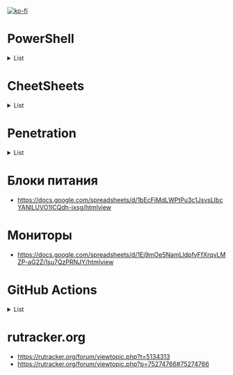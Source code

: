 [![ko-fi](https://www.ko-fi.com/img/githubbutton_sm.svg)](https://ko-fi.com/Q5Q51QUJC)

# PowerShell

<details>
  <summary>List</summary>
  
* <https://4sysops.com/tag/powershell>
* <https://arcanecode.com>
* <https://foxdeploy.com>
* <https://www.gngrninja.com>
* <https://www.itprotoday.com>
* <https://www.madwithpowershell.com>
* <http://www.outsidethebox.ms>
* <https://p0w3rsh3ll.wordpress.com>
* <https://powershellexplained.com>
* <https://vmblog.ru>
* <https://windowsnotes.ru>
* <http://winitpro.ru>
* <https://kazunposh.wordpress.com>
* <https://theitbros.com>
* <https://coolcode.ru/powershell/>
* <http://blog.dbsnet.fr>
* <https://jdhitsolutions.com/blog/category/powershell>
* <https://community.idera.com/database-tools/powershell/powertips/>
* <https://vacuumbreather.com>
* <https://blogs.msmvps.com/richardsiddaway/category/powershell>
* <https://fixmypc.ru/subcategory/powershell/>
* <https://winintro.ru>
* <https://www.undocumented-features.com/category/scripting>
* <https://administra.top/category/powershell/>
* <https://blog.it-kb.ru/tag/powershell/>
* <https://michael-casey.com>
* <https://www.itdroplets.com/category/powershell/>
* <https://sohabr.net/habr/post/304420/>
* <https://vimalshekar.github.io>
* <https://smsagent.blog/category/powershell/>
* <http://www.systanddeploy.com/search?max-results=10&q=+>
* <https://petri.com/category/powershell>
* <https://evotec.xyz/category/powershell>
* <https://sid-500.com/category/powershell/>
* <https://get-powershellblog.blogspot.com/search/label/PowerShell>
* https://info.sapien.com/index.php/scripting/scripting-classes/creating-objects-in-windows-powershell
</details>

# CheetSheets

<details>
  <summary>List</summary>
  
* <https://packetlife.net/library/cheat-sheets/>
* <https://www.malwarearchaeology.com/cheat-sheets>
</details>

# Penetration

<details>
  <summary>List</summary>
  
* <https://xz.aliyun.com/t/6498>
* <https://www.malwarearchaeology.com/logging>
* <https://schneegans.de/windows/process-audit/>
* <https://pennprovenance.net/index.php?n=Tracker.Config>
* <https://www.eventsentry.com/blog/2018/01/powershell-p0wrh11-securing-powershell.html>
* <https://www.eventsentry.com/blog/2018/01/powershell-pw3rh311-detecting-preventing-powershell-attacks.html>
</details>
  
# Блоки питания

* <https://docs.google.com/spreadsheets/d/1bEcFiMdLWPtPu3c1JsvsLIbcYANlLUVO1ICQdh-jxsg/htmlview>

# Мониторы

* <https://docs.google.com/spreadsheets/d/1Ej9mOe5NamLldpfyFfXrqvLMZP-aG2Zi1su7QzPRNJY/htmlview>

# GitHub Actions

<details>
  <summary>List</summary>
  
* <https://help.github.com/en/actions/getting-started-with-github-actions>
* <http://hermit.no/github-actions-including-how-to-build-net-framework-projects/>
* <https://medium.com/@two06/building-tooling-with-github-actions-59401648e61d>
* <https://toastit.dev/2018/12/19/powershell-flavoured-github-actions/>
* <https://dynamicsuser.net/nav/b/demiliani/posts/ci-cd-for-net-with-githhub-actions?pi2732=3>
* <https://blog.ipswitch.com/how-to-build-your-first-github-actions-workflow>
* <https://medium.com/@abhijithbr/who-wants-to-fool-an-ai-anti-virus-9837877dac29>
* <https://stefanstranger.github.io/2020/02/28/PlayingWithGitHubActions/>
* <https://demiliani.com/2019/11/14/ci-cd-for-net-with-githhub-actions/>
* <https://abelsquidhead.com/index.php/2019/09/07/writing-my-first-custom-github-action/>
* <https://rustycrate.ru/обучение/2017/08/20/rust-appveyor.html>
</details>
  
# rutracker.org

* <https://rutracker.org/forum/viewtopic.php?t=5134313>
* <https://rutracker.org/forum/viewtopic.php?p=75274766#75274766>
